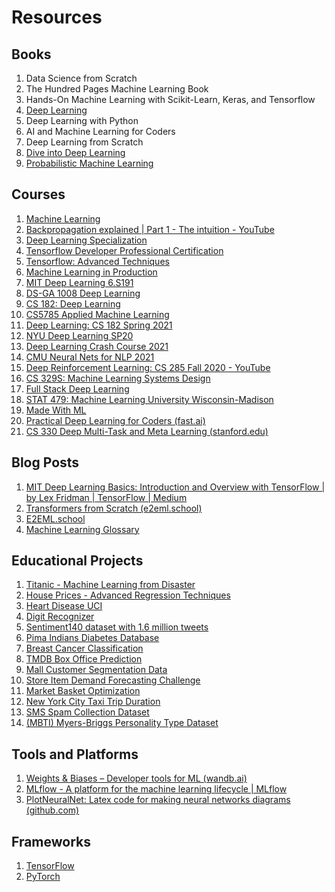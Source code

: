 # Resources

## Books

1. Data Science from Scratch
2. The Hundred Pages Machine Learning Book
3. Hands-On Machine Learning with Scikit-Learn, Keras, and Tensorflow
4. [Deep Learning](https://www.deeplearningbook.org/)
5. Deep Learning with Python
6. AI and Machine Learning for Coders
7. Deep Learning from Scratch
8. [Dive into Deep Learning](https://d2l.ai/)
9. [Probabilistic Machine Learning](https://probml.github.io/pml-book/book1.html)

## Courses

1. [Machine Learning](https://www.coursera.org/learn/machine-learning)
2. [Backpropagation explained | Part 1 - The intuition - YouTube](https://www.youtube.com/watch?v=XE3krf3CQls&ab_channel=deeplizard)
3. [Deep Learning Specialization](https://www.coursera.org/specializations/deep-learning)
4. [Tensorflow Developer Professional Certification](https://www.coursera.org/professional-certificates/tensorflow-in-practice)
5. [Tensorflow: Advanced Techniques](https://www.coursera.org/specializations/tensorflow-advanced-techniques)
6. [Machine Learning in Production](https://www.coursera.org/specializations/machine-learning-engineering-for-production-mlops)
7. [MIT Deep Learning 6.S191](http://introtodeeplearning.com/)
8. [DS-GA 1008 Deep Learning](https://atcold.github.io/pytorch-Deep-Learning/)
9. [CS 182: Deep Learning](https://cs182sp21.github.io/)
10. [CS5785 Applied Machine Learning](https://github.com/kuleshov/cornell-cs5785-2020-applied-ml)
11. [Deep Learning: CS 182 Spring 2021](https://www.youtube.com/playlist?list=PL_iWQOsE6TfVmKkQHucjPAoRtIJYt8a5A)
12. [NYU Deep Learning SP20](https://www.youtube.com/playlist?list=PLLHTzKZzVU9eaEyErdV26ikyolxOsz6mq)
13. [Deep Learning Crash Course 2021](https://www.youtube.com/playlist?list=PLZSO_6-bSqHQsDaBNtcFwMQuJw_djFnbd)
14. [CMU Neural Nets for NLP 2021](https://www.youtube.com/watch?v=vnx6M7N-ggs&list=PL8PYTP1V4I8AkaHEJ7lOOrlex-pcxS-XV)
15. [Deep Reinforcement Learning: CS 285 Fall 2020 - YouTube](https://www.youtube.com/playlist?list=PL_iWQOsE6TfURIIhCrlt-wj9ByIVpbfGc)
16. [CS 329S: Machine Learning Systems Design](https://stanford-cs329s.github.io/index.html)
17. [Full Stack Deep Learning](https://fullstackdeeplearning.com/)
18. [STAT 479: Machine Learning University Wisconsin-Madison](https://github.com/rasbt/stat479-machine-learning-fs19)
19. [Made With ML](https://madewithml.com/#foundations)
20. [Practical Deep Learning for Coders (fast.ai)](https://course.fast.ai/)
21. [CS 330 Deep Multi-Task and Meta Learning (stanford.edu)](http://cs330.stanford.edu/)

## Blog Posts

1. [MIT Deep Learning Basics: Introduction and Overview with TensorFlow | by Lex Fridman | TensorFlow | Medium](https://medium.com/tensorflow/mit-deep-learning-basics-introduction-and-overview-with-tensorflow-355bcd26baf0)
2. [Transformers from Scratch (e2eml.school)](https://e2eml.school/transformers.html)
3. [E2EML.school](https://e2eml.school/blog.html)
4. [Machine Learning Glossary](https://ml-cheatsheet.readthedocs.io/en/latest/index.html)

## Educational Projects

1. [Titanic - Machine Learning from Disaster](https://www.kaggle.com/c/titanic)
2. [House Prices - Advanced Regression Techniques](https://www.kaggle.com/c/house-prices-advanced-regression-techniques)
3. [Heart Disease UCI](https://www.kaggle.com/ronitf/heart-disease-uci)
4. [Digit Recognizer](https://www.kaggle.com/c/digit-recognizer)
5. [Sentiment140 dataset with 1.6 million tweets](https://www.kaggle.com/kazanova/sentiment140)
6. [Pima Indians Diabetes Database](https://www.kaggle.com/uciml/pima-indians-diabetes-database)
7. [Breast Cancer Classification](https://www.kaggle.com/c/breast-cancer-classification)
8. [TMDB Box Office Prediction](https://www.kaggle.com/c/tmdb-box-office-prediction)
9. [Mall Customer Segmentation Data](https://www.kaggle.com/vjchoudhary7/customer-segmentation-tutorial-in-python)
10. [Store Item Demand Forecasting Challenge](https://www.kaggle.com/c/demand-forecasting-kernels-only)
11. [Market Basket Optimization](https://www.kaggle.com/roshansharma/market-basket-optimization)
12. [New York City Taxi Trip Duration](https://www.kaggle.com/c/nyc-taxi-trip-duration)
13. [SMS Spam Collection Dataset](https://www.kaggle.com/uciml/sms-spam-collection-dataset)
14. [(MBTI) Myers-Briggs Personality Type Dataset](https://www.kaggle.com/datasnaek/mbti-type)

## Tools and Platforms

1. [Weights & Biases – Developer tools for ML (wandb.ai)](https://wandb.ai/site)
2. [MLflow - A platform for the machine learning lifecycle | MLflow](https://mlflow.org/)
3. [PlotNeuralNet: Latex code for making neural networks diagrams (github.com)](https://github.com/HarisIqbal88/PlotNeuralNet)

## Frameworks

1. [TensorFlow](https://www.tensorflow.org/tutorials)
2. [PyTorch](https://pytorch.org/tutorials/)